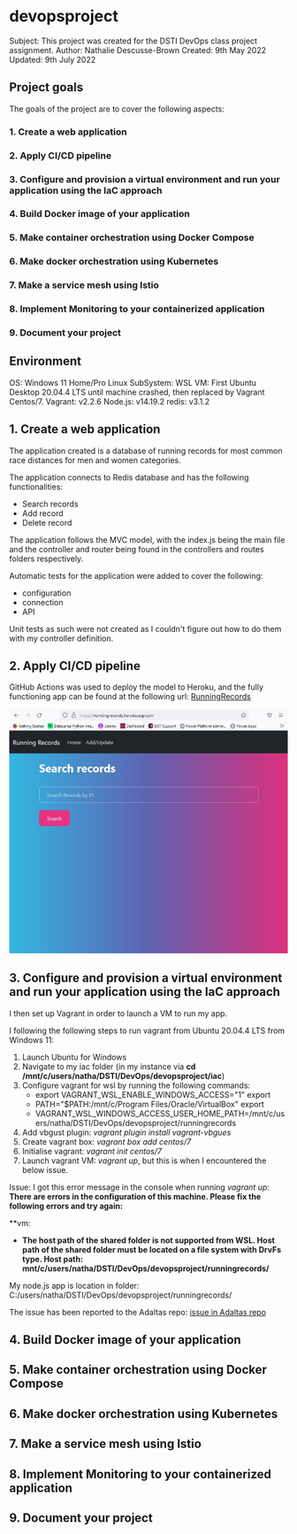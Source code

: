 # devopsproject

Subject: This project was created for the DSTI DevOps class project assignment. 
Author: Nathalie Descusse-Brown
Created: 9th May 2022
Updated: 9th July 2022

## Project goals

The goals of the project are to cover the following aspects:
### 1. Create a web application
### 2. Apply CI/CD pipeline
### 3. Configure and provision a virtual environment and run your application using the IaC approach
### 4. Build Docker image of your application
### 5. Make container orchestration using Docker Compose
### 6. Make docker orchestration using Kubernetes
### 7. Make a service mesh using Istio
### 8. Implement Monitoring to your containerized application
### 9. Document your project


## Environment

OS: Windows 11 Home/Pro
Linux SubSystem: WSL
VM: First Ubuntu Desktop 20.04.4 LTS until machine crashed, then replaced by Vagrant Centos/7.
Vagrant: v2.2.6
Node.js: v14.19.2
redis: v3.1.2

## 1. Create a web application

The application created is a database of running records for most common race distances for men and women categories.

The application connects to Redis database and has the following functionalities:
- Search records
- Add record
- Delete record

The application follows the MVC model, with the index.js being the main file and the controller and router being found in the controllers and routes folders respectively.

Automatic tests for the application were added to cover the following:
- configuration 
- connection
- API

Unit tests as such were not created as I couldn't figure out how to do them with my controller definition.

## 2. Apply CI/CD pipeline

GitHub Actions was used to deploy the model to Heroku, and the fully functioning app can be found at the following url: 
[RunningRecords](https://runningrecords.herokuapp.com/)

![My_Heroku_app_home](images/heroku_homepage.jpg)

## 3. Configure and provision a virtual environment and run your application using the IaC approach

I then set up Vagrant in order to launch a VM to run my app. 

I following the following steps to run vagrant from Ubuntu 20.04.4 LTS from Windows 11:
1. Launch Ubuntu for Windows
2. Navigate to my iac folder (in my instance via **cd /mnt/c/users/natha/DSTI/DevOps/devopsproject/iac**)
3. Configure vagrant for wsl by running the following commands:
	- export VAGRANT_WSL_ENABLE_WINDOWS_ACCESS="1" export
	- PATH="$PATH:/mnt/c/Program Files/Oracle/VirtualBox" export
	- VAGRANT_WSL_WINDOWS_ACCESS_USER_HOME_PATH=/mnt/c/users/natha/DSTI/DevOps/devopsproject/runningrecords
4.	Add vbgust plugin: *vagrant plugin install vagrant-vbgues*
5.  Create vagrant box: *vagrant box add centos/7*
6.  Initialise vagrant: *vagrant init centos/7*
7.  Launch vagrant VM: *vagrant up*, but this is when I encountered the below issue.

Issue:
I got this error message in the console when running *vagrant up*:
**There are errors in the configuration of this machine. Please fix
the following errors and try again:**

**vm:
* **The host path of the shared folder is not supported from WSL. Host
path of the shared folder must be located on a file system with
DrvFs type. Host path: mnt/c/users/natha/DSTI/DevOps/devopsproject/runningrecords/**

My node.js app is location in folder:  C:/users/natha/DSTI/DevOps/devopsproject/runningrecords/

The issue has been reported to the Adaltas repo: [issue in Adaltas repo](https://github.com/adaltas/dsti-devops-2022-spring/issues/4)

## 4. Build Docker image of your application

## 5. Make container orchestration using Docker Compose

## 6. Make docker orchestration using Kubernetes

## 7. Make a service mesh using Istio

## 8. Implement Monitoring to your containerized application

## 9. Document your project